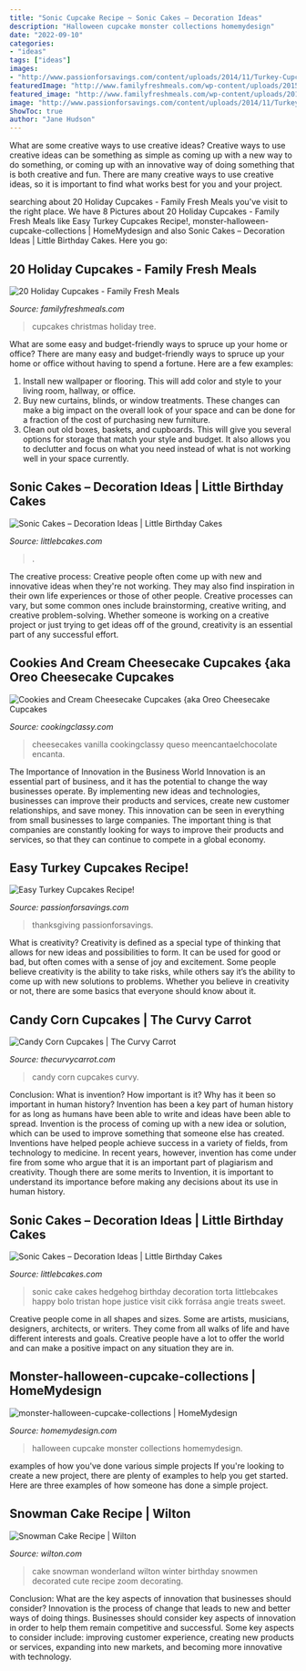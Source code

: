 ```yaml
---
title: "Sonic Cupcake Recipe ~ Sonic Cakes – Decoration Ideas"
description: "Halloween cupcake monster collections homemydesign"
date: "2022-09-10"
categories:
- "ideas"
tags: ["ideas"]
images:
- "http://www.passionforsavings.com/content/uploads/2014/11/Turkey-Cupcakes-for-Thanksgiving.jpeg"
featuredImage: "http://www.familyfreshmeals.com/wp-content/uploads/2015/12/Christmas-Tree-Cupcakes-678x1024-678x1024.jpg"
featured_image: "http://www.familyfreshmeals.com/wp-content/uploads/2015/12/Christmas-Tree-Cupcakes-678x1024-678x1024.jpg"
image: "http://www.passionforsavings.com/content/uploads/2014/11/Turkey-Cupcakes-for-Thanksgiving.jpeg"
ShowToc: true
author: "Jane Hudson"
---
```



What are some creative ways to use creative ideas?
Creative ways to use creative ideas can be something as simple as coming up with a new way to do something, or coming up with an innovative way of doing something that is both creative and fun. There are many creative ways to use creative ideas, so it is important to find what works best for you and your project.

	

		
searching about 20 Holiday Cupcakes - Family Fresh Meals you've visit to the right place. We have 8 Pictures about 20 Holiday Cupcakes - Family Fresh Meals like Easy Turkey Cupcakes Recipe!, monster-halloween-cupcake-collections | HomeMydesign and also Sonic Cakes – Decoration Ideas | Little Birthday Cakes. Here you go:
		
    
## 20 Holiday Cupcakes - Family Fresh Meals

<img loading=lazy src="http://www.familyfreshmeals.com/wp-content/uploads/2015/12/Christmas-Tree-Cupcakes-678x1024-678x1024.jpg" onerror="this.onerror=null;this.src='https://tse4.mm.bing.net/th?id=OIP.9inbBLDcVhtG3sfAtQkNGAHaLL&amp;pid=15.1';" alt="20 Holiday Cupcakes - Family Fresh Meals">

_Source: familyfreshmeals.com_

>cupcakes christmas holiday tree. 

	

What are some easy and budget-friendly ways to spruce up your home or office?
There are many easy and budget-friendly ways to spruce up your home or office without having to spend a fortune. Here are a few examples: 
1. Install new wallpaper or flooring. This will add color and style to your living room, hallway, or office. 
2. Buy new curtains, blinds, or window treatments. These changes can make a big impact on the overall look of your space and can be done for a fraction of the cost of purchasing new furniture. 
3. Clean out old boxes, baskets, and cupboards. This will give you several options for storage that match your style and budget. It also allows you to declutter and focus on what you need instead of what is not working well in your space currently. 

    
## Sonic Cakes – Decoration Ideas | Little Birthday Cakes

<img loading=lazy src="https://www.littlebcakes.com/wp-content/uploads/2014/05/Sonic-Cakes-Images.jpg" onerror="this.onerror=null;this.src='https://tse2.mm.bing.net/th?id=OIP.FXqUi1_9AJ084J4nsdJzHwHaJ4&amp;pid=15.1';" alt="Sonic Cakes – Decoration Ideas | Little Birthday Cakes">

_Source: littlebcakes.com_

>. 

	

The creative process:
Creative people often come up with new and innovative ideas when they're not working. They may also find inspiration in their own life experiences or those of other people. Creative processes can vary, but some common ones include brainstorming, creative writing, and creative problem-solving. Whether someone is working on a creative project or just trying to get ideas off of the ground, creativity is an essential part of any successful effort.

    
## Cookies And Cream Cheesecake Cupcakes {aka Oreo Cheesecake Cupcakes

<img loading=lazy src="http://www.cookingclassy.com/wp-content/uploads/2013/01/oreo-cheesecake-cupcakes.jpg" onerror="this.onerror=null;this.src='https://tse4.mm.bing.net/th?id=OIP.DYRn3CxcKCFYTMeYPtdDqgHaLH&amp;pid=15.1';" alt="Cookies and Cream Cheesecake Cupcakes {aka Oreo Cheesecake Cupcakes">

_Source: cookingclassy.com_

>cheesecakes vanilla cookingclassy queso meencantaelchocolate encanta. 

	

The Importance of Innovation in the Business World
Innovation is an essential part of business, and it has the potential to change the way businesses operate. By implementing new ideas and technologies, businesses can improve their products and services, create new customer relationships, and save money. This innovation can be seen in everything from small businesses to large companies. The important thing is that companies are constantly looking for ways to improve their products and services, so that they can continue to compete in a global economy.

    
## Easy Turkey Cupcakes Recipe!

<img loading=lazy src="http://www.passionforsavings.com/content/uploads/2014/11/Turkey-Cupcakes-for-Thanksgiving.jpeg" onerror="this.onerror=null;this.src='https://tse3.mm.bing.net/th?id=OIP.6F7WZwrCmumODJGM0FYzIAHaLH&amp;pid=15.1';" alt="Easy Turkey Cupcakes Recipe!">

_Source: passionforsavings.com_

>thanksgiving passionforsavings. 

	

What is creativity?
Creativity is defined as a special type of thinking that allows for new ideas and possibilities to form. It can be used for good or bad, but often comes with a sense of joy and excitement. Some people believe creativity is the ability to take risks, while others say it’s the ability to come up with new solutions to problems. Whether you believe in creativity or not, there are some basics that everyone should know about it.

    
## Candy Corn Cupcakes | The Curvy Carrot

<img loading=lazy src="http://www.thecurvycarrot.com/wp-content/uploads/2010/09/candy-corn-cupcake1.jpg" onerror="this.onerror=null;this.src='https://tse3.mm.bing.net/th?id=OIP.7A0KqzDc_tnW5fTtFY1D6gHaLH&amp;pid=15.1';" alt="Candy Corn Cupcakes | The Curvy Carrot">

_Source: thecurvycarrot.com_

>candy corn cupcakes curvy. 

	

Conclusion: What is invention? How important is it? Why has it been so important in human history?
Invention has been a key part of human history for as long as humans have been able to write and ideas have been able to spread. Invention is the process of coming up with a new idea or solution, which can be used to improve something that someone else has created. Inventions have helped people achieve success in a variety of fields, from technology to medicine. In recent years, however, invention has come under fire from some who argue that it is an important part of plagiarism and creativity. Though there are some merits to Invention, it is important to understand its importance before making any decisions about its use in human history.

    
## Sonic Cakes – Decoration Ideas | Little Birthday Cakes

<img loading=lazy src="http://www.littlebcakes.com/wp-content/uploads/2014/05/Sonic-Cakes.jpg" onerror="this.onerror=null;this.src='https://tse1.mm.bing.net/th?id=OIP.wQcqkya4Qa3-Zak9ctukCQHaJ4&amp;pid=15.1';" alt="Sonic Cakes – Decoration Ideas | Little Birthday Cakes">

_Source: littlebcakes.com_

>sonic cake cakes hedgehog birthday decoration torta littlebcakes happy bolo tristan hope justice visit cikk forrása angie treats sweet. 

	

Creative people come in all shapes and sizes. Some are artists, musicians, designers, architects, or writers. They come from all walks of life and have different interests and goals. Creative people have a lot to offer the world and can make a positive impact on any situation they are in.

    
## Monster-halloween-cupcake-collections | HomeMydesign

<img loading=lazy src="https://homemydesign.com/wp-content/uploads/2015/10/monster-halloween-cupcake-collections.jpg" onerror="this.onerror=null;this.src='https://tse4.mm.bing.net/th?id=OIP.y48THdB8MEUJd6DyKVmJHwHaLH&amp;pid=15.1';" alt="monster-halloween-cupcake-collections | HomeMydesign">

_Source: homemydesign.com_

>halloween cupcake monster collections homemydesign. 

	

examples of how you've done various simple projects
If you're looking to create a new project, there are plenty of examples to help you get started. Here are three examples of how someone has done a simple project.

    
## Snowman Cake Recipe | Wilton

<img loading=lazy src="https://www.wilton.com/dw/image/v2/AAWA_PRD/on/demandware.static/-/Sites-wilton-project-master/default/dw3fd28d55/images/project/WLPROJ-9384/SnMeCa_51403.jpg?sw=1440&amp;sh=750&amp;sm=fit" onerror="this.onerror=null;this.src='https://tse3.mm.bing.net/th?id=OIP.C84oJ9VeG4jCIa3SCKCkUAHaHa&amp;pid=15.1';" alt="Snowman Cake Recipe | Wilton">

_Source: wilton.com_

>cake snowman wonderland wilton winter birthday snowmen decorated cute recipe zoom decorating. 

	

Conclusion: What are the key aspects of innovation that businesses should consider?
Innovation is the process of change that leads to new and better ways of doing things. Businesses should consider key aspects of innovation in order to help them remain competitive and successful. Some key aspects to consider include: improving customer experience, creating new products or services, expanding into new markets, and becoming more innovative with technology.

